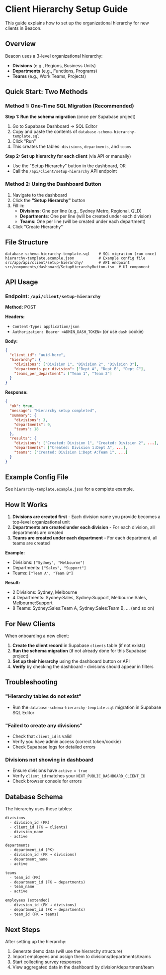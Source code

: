 # Client Hierarchy Setup Guide

This guide explains how to set up the organizational hierarchy for new clients in Beacon.

## Overview

Beacon uses a 3-level organizational hierarchy:
- **Divisions** (e.g., Regions, Business Units)
- **Departments** (e.g., Functions, Programs)
- **Teams** (e.g., Work Teams, Projects)

## Quick Start: Two Methods

### Method 1: One-Time SQL Migration (Recommended)

**Step 1: Run the schema migration** (once per Supabase project)
1. Go to Supabase Dashboard → SQL Editor
2. Copy and paste the contents of `database-schema-hierarchy-template.sql`
3. Click "Run"
4. This creates the tables: `divisions`, `departments`, and `teams`

**Step 2: Set up hierarchy for each client** (via API or manually)
- Use the "Setup Hierarchy" button in the dashboard, OR
- Call the `/api/client/setup-hierarchy` API endpoint

### Method 2: Using the Dashboard Button

1. Navigate to the dashboard
2. Click the **"Setup Hierarchy"** button
3. Fill in:
   - **Divisions**: One per line (e.g., Sydney Metro, Regional, QLD)
   - **Departments**: One per line (will be created under each division)
   - **Teams**: One per line (will be created under each department)
4. Click "Create Hierarchy"

## File Structure

```
database-schema-hierarchy-template.sql    # SQL migration (run once)
hierarchy-template.example.json           # Example config file
src/app/api/client/setup-hierarchy/       # API endpoint
src/components/dashboard/SetupHierarchyButton.tsx  # UI component
```

## API Usage

### Endpoint: `/api/client/setup-hierarchy`

**Method:** POST

**Headers:**
- `Content-Type: application/json`
- `Authorization: Bearer <ADMIN_DASH_TOKEN>` (or use `dash` cookie)

**Body:**
```json
{
  "client_id": "uuid-here",
  "hierarchy": {
    "divisions": ["Division 1", "Division 2", "Division 3"],
    "departments_per_division": ["Dept A", "Dept B", "Dept C"],
    "teams_per_department": ["Team 1", "Team 2"]
  }
}
```

**Response:**
```json
{
  "ok": true,
  "message": "Hierarchy setup completed",
  "summary": {
    "divisions": 3,
    "departments": 9,
    "teams": 18
  },
  "results": {
    "divisions": ["Created: Division 1", "Created: Division 2", ...],
    "departments": ["Created: Division 1:Dept A", ...],
    "teams": ["Created: Division 1:Dept A:Team 1", ...]
  }
}
```

## Example Config File

See `hierarchy-template.example.json` for a complete example.

## How It Works

1. **Divisions are created first** - Each division name you provide becomes a top-level organizational unit
2. **Departments are created under each division** - For each division, all departments are created
3. **Teams are created under each department** - For each department, all teams are created

**Example:**
- Divisions: `["Sydney", "Melbourne"]`
- Departments: `["Sales", "Support"]`
- Teams: `["Team A", "Team B"]`

**Result:**
- 2 Divisions: Sydney, Melbourne
- 4 Departments: Sydney:Sales, Sydney:Support, Melbourne:Sales, Melbourne:Support
- 8 Teams: Sydney:Sales:Team A, Sydney:Sales:Team B, ... (and so on)

## For New Clients

When onboarding a new client:

1. **Create the client record** in Supabase `clients` table (if not exists)
2. **Run the schema migration** (if not already done for this Supabase project)
3. **Set up their hierarchy** using the dashboard button or API
4. **Verify** by checking the dashboard - divisions should appear in filters

## Troubleshooting

### "Hierarchy tables do not exist"
- Run the `database-schema-hierarchy-template.sql` migration in Supabase SQL Editor

### "Failed to create any divisions"
- Check that `client_id` is valid
- Verify you have admin access (correct token/cookie)
- Check Supabase logs for detailed errors

### Divisions not showing in dashboard
- Ensure divisions have `active = true`
- Verify `client_id` matches your `NEXT_PUBLIC_DASHBOARD_CLIENT_ID`
- Check browser console for errors

## Database Schema

The hierarchy uses these tables:

```sql
divisions
  - division_id (PK)
  - client_id (FK → clients)
  - division_name
  - active

departments
  - department_id (PK)
  - division_id (FK → divisions)
  - department_name
  - active

teams
  - team_id (PK)
  - department_id (FK → departments)
  - team_name
  - active

employees (extended)
  - division_id (FK → divisions)
  - department_id (FK → departments)
  - team_id (FK → teams)
```

## Next Steps

After setting up the hierarchy:
1. Generate demo data (will use the hierarchy structure)
2. Import employees and assign them to divisions/departments/teams
3. Start collecting survey responses
4. View aggregated data in the dashboard by division/department/team

